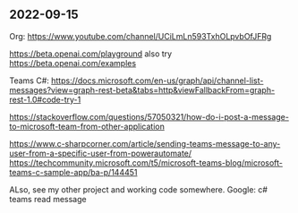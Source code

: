 ﻿## 2022-09-15
 
Org: https://www.youtube.com/channel/UCiLmLn593TxhOLpvbOfJFRg

https://beta.openai.com/playground
also try https://beta.openai.com/examples

Teams C#:
https://docs.microsoft.com/en-us/graph/api/channel-list-messages?view=graph-rest-beta&tabs=http&viewFallbackFrom=graph-rest-1.0#code-try-1

https://stackoverflow.com/questions/57050321/how-do-i-post-a-message-to-microsoft-team-from-other-application

https://www.c-sharpcorner.com/article/sending-teams-message-to-any-user-from-a-specific-user-from-powerautomate/
https://techcommunity.microsoft.com/t5/microsoft-teams-blog/microsoft-teams-c-sample-app/ba-p/144451

ALso, see my other project and working code somewhere.
Google: c# teams read message